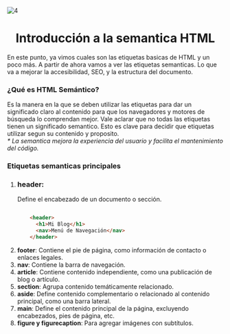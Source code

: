 ![4](https://github.com/user-attachments/assets/c3ce67c9-e43a-4e4d-bc31-669258367b8d)

<h1 align="center">Introducción a la semantica HTML</h1>

<p>En este punto, ya vimos cuales son las etiquetas basicas de HTML y un poco más. A partir de ahora vamos a ver las etiquetas semanticas. Lo que va a mejorar la accesibilidad, SEO, y la estructura del documento.</p>

<h3>¿Qué es HTML Semántico?</h3>
<p>Es la manera en la que se deben utilizar las etiquetas para dar un significado claro al contenido para que los navegadores y motores de búsqueda lo comprendan mejor. Vale aclarar que no todas las etiquetas tienen un significado semantico. Esto es clave para decidir que etiquetas utilizar segun su contenido y proposito. <br> <i>* La semantica mejora la experiencia del usuario y facilita el mantenimiento del código.</i></p>

<h3>Etiquetas semanticas principales</h3>
<ol>
  <li>
    <h3>header:</h3><p> Define el encabezado de un documento o sección.</p>
    
```html

    <header>
      <h1>Mi Blog</h1>
      <nav>Menú de Navegación</nav>
    </header>

```

  </li>
  <li><b>footer</b>: Contiene el pie de página, como información de contacto o enlaces legales.</li>
  <li><b>nav</b>: Contiene la barra de navegación.</li>
  <li><b>article</b>: Contiene contenido independiente, como una publicación de blog o artículo.</li>
  <li><b>section</b>: Agrupa contenido temáticamente relacionado.</li>
  <li><b>aside</b>: Define contenido complementario o relacionado al contenido principal, como una barra lateral.</li>
  <li><b>main</b>: Define el contenido principal de la página, excluyendo encabezados, pies de página, etc.</li>
  <li><b>figure y figurecaption</b>: Para agregar imágenes con subtítulos.</li>
</ol>
